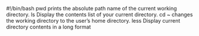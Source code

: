#!/bin/bash
pwd prints the absolute path name of the current working directory.
ls Display the contents list of your current directory.
cd ~  changes the working directory to the user’s home directory.
less Display current directory contents in a long format


